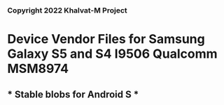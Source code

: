 ### Copyright 2022 Khalvat-M Project

# Device Vendor Files for Samsung Galaxy S5 and S4 I9506 Qualcomm MSM8974

## * Stable blobs for Android S *

